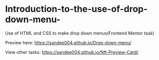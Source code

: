 # Introduction-to-the-use-of-drop-down-menu-
Use of HTML and CSS to make drop down menus(Frontend Mentor task)

Preview here: https://sandee004.github.io/Drop-down-menu/


View other tasks: https://sandee004.github.io/Nft-Preview-Card/
